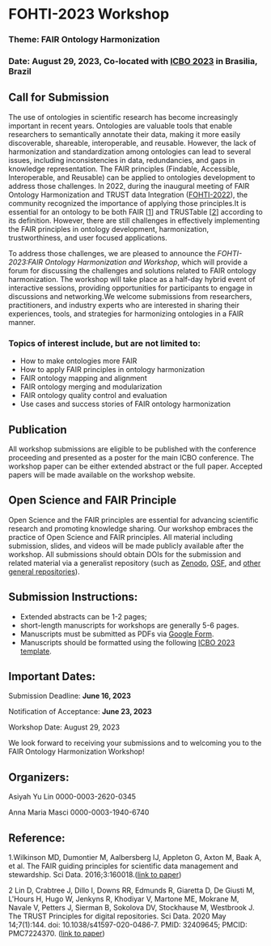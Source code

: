 # FOHTI-2023 Workshop
### Theme: FAIR Ontology Harmonization 
### Date: August 29, 2023, Co-located with [ICBO 2023](https://www.icbo2023.ncor-brasil.org) in Brasilia, Brazil

## Call for Submission 

The use of ontologies in scientific research has become increasingly important in recent years. Ontologies are valuable tools that enable researchers to semantically annotate their data, making it more easily discoverable, shareable, interoperable, and reusable. However, the lack of harmonization and standardization among ontologies can lead to several issues, including inconsistencies in data, redundancies, and gaps in knowledge representation. The FAIR principles (Findable, Accessible, Interoperable, and Reusable) can be applied to ontologies development to address those challenges. In 2022, during the inaugural meeting of FAIR Ontology Harmonization and TRUST data Integration ([FOHTI-2022](https://fohti.github.io/FOHTI-2022/)), the community recognized the importance of applying those principles.It is essential for an ontology to be both FAIR [[1](https://www.nature.com/articles/sdata201618)] and TRUSTable [[2](https://www.nature.com/articles/s41597-020-0486-7)] according to its definition. However, there are still challenges in effectively implementing the FAIR principles in ontology development, harmonization, trustworthiness, and user focused applications.

To address those challenges, we are pleased to announce the *FOHTI-2023:FAIR Ontology Harmonization and Workshop*, which will provide a forum for discussing the challenges and solutions related to FAIR ontology harmonization. The workshop will take place as a half-day hybrid event of interactive sessions, providing opportunities for participants to engage in discussions and networking.We welcome submissions from researchers, practitioners, and industry experts who are interested in sharing their experiences, tools, and strategies for harmonizing ontologies in a FAIR manner.

### Topics of interest include, but are not limited to:
- How to make ontologies more FAIR
- How to apply FAIR principles in ontology harmonization
- FAIR ontology mapping and alignment
- FAIR ontology merging and modularization
- FAIR ontology quality control and evaluation
- Use cases and success stories of FAIR ontology harmonization

## Publication
All workshop submissions are eligible to be published with the conference proceeding and presented as a poster for the main ICBO conference. The workshop paper can be either extended abstract or the full paper. Accepted papers will be made available on the workshop website.

## Open Science and FAIR Principle
Open Science and the FAIR principles are essential for advancing scientific research and promoting knowledge sharing. Our workshop embraces the practice of Open Science and FAIR principles. All material including submission, slides, and videos will be made publicly available after the workshop. All submissions should obtain DOIs for the submission and related material via a generalist repository (such as [Zenodo](https://zenodo.org/), [OSF](https://osf.io/), and [other general repositories](https://www.nlm.nih.gov/NIHbmic/generalist_repositories.html)).

## Submission Instructions: 
- Extended abstracts can be 1-2 pages; 
- short-length manuscripts for workshops are generally 5-6 pages.
- Manuscripts must be submitted as PDFs via [Google Form](https://forms.gle/2rSkez3iNrKYNois5).
- Manuscripts should be formatted using the following [ICBO 2023 template](https://icbo-conference.github.io/icbo2023/call-for-submissions/#submission-format-workshops-tutorials-papers-and-abstracts).  

## Important Dates: 
Submission Deadline: **June 16, 2023**

Notification of Acceptance: **June 23, 2023**

Workshop Date: August 29, 2023

We look forward to receiving your submissions and to welcoming you to the FAIR Ontology Harmonization Workshop!

## Organizers: 
Asiyah Yu Lin  0000-0003-2620-0345

Anna Maria Masci  0000-0003-1940-6740


## Reference:
1.Wilkinson MD, Dumontier M, Aalbersberg IJ, Appleton G, Axton M, Baak A, et al. The FAIR guiding principles for scientific data management and stewardship. Sci Data. 2016;3:160018.([link to paper](https://www.nature.com/articles/sdata201618))

2 Lin D, Crabtree J, Dillo I, Downs RR, Edmunds R, Giaretta D, De Giusti M, L'Hours H, Hugo W, Jenkyns R, Khodiyar V, Martone ME, Mokrane M, Navale V, Petters J, Sierman B, Sokolova DV, Stockhause M, Westbrook J. The TRUST Principles for digital repositories. Sci Data. 2020 May 14;7(1):144. doi: 10.1038/s41597-020-0486-7. PMID: 32409645; PMCID: PMC7224370. ([link to paper](https://www.nature.com/articles/s41597-020-0486-7)) 

